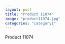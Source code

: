 ```yaml
---
layout: post
title: "Product 11074"
image: "product11074.jpg"
categories: "category1"
---
```

Product 11074
